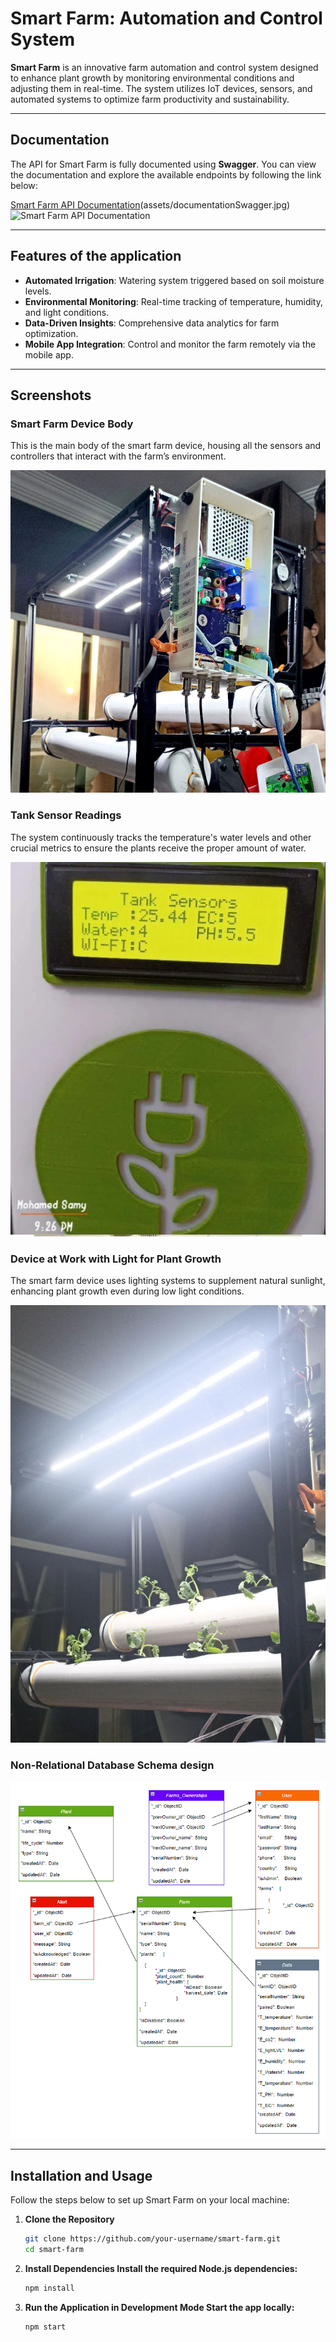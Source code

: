 # Smart Farm: Automation and Control System

**Smart Farm** is an innovative farm automation and control system designed to enhance plant growth by monitoring environmental conditions and adjusting them in real-time. The system utilizes IoT devices, sensors, and automated systems to optimize farm productivity and sustainability.

---

## Documentation

The API for Smart Farm is fully documented using **Swagger**. You can view the documentation and explore the available endpoints by following the link below:

[Smart Farm API Documentation](https://sfc.onrender.com/docs/)(assets/documentationSwagger.jpg)
![Smart Farm API Documentation](assets/documentationSwagger.jpg)

---

## Features of the application
- **Automated Irrigation**: Watering system triggered based on soil moisture levels.
- **Environmental Monitoring**: Real-time tracking of temperature, humidity, and light conditions.
- **Data-Driven Insights**: Comprehensive data analytics for farm optimization.
- **Mobile App Integration**: Control and monitor the farm remotely via the mobile app.

---

## Screenshots

### Smart Farm Device Body
This is the main body of the smart farm device, housing all the sensors and controllers that interact with the farm’s environment.

![Smart Farm Device Body Screenshot](assets/device-body.jpg)

### Tank Sensor Readings
The system continuously tracks the temperature's water levels and other crucial metrics to ensure the plants receive the proper amount of water.

![Tank Sensor Readings Screenshot](assets/tank-sensor.jpg)

### Device at Work with Light for Plant Growth
The smart farm device uses lighting systems to supplement natural sunlight, enhancing plant growth even during low light conditions.

![Device Working with Light Screenshot](assets/device-light.jpg)

### Non-Relational Database Schema design
![Database Design](assets/database.png)

---

## Installation and Usage

Follow the steps below to set up Smart Farm on your local machine:

1. **Clone the Repository**
   ```bash
   git clone https://github.com/your-username/smart-farm.git
   cd smart-farm

2. **Install Dependencies Install the required Node.js dependencies:**
   ```bash
   npm install

3. **Run the Application in Development Mode Start the app locally:**
   ```bash
   npm start

